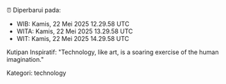 ⏰ Diperbarui pada:
- WIB: Kamis, 22 Mei 2025 12.29.58 UTC
- WITA: Kamis, 22 Mei 2025 13.29.58 UTC
- WIT: Kamis, 22 Mei 2025 14.29.58 UTC

Kutipan Inspiratif:
"Technology, like art, is a soaring exercise of the human imagination."


Kategori: technology

